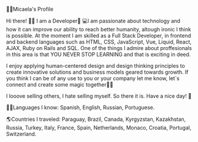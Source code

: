👩🏼Micaela's Profile    
       
Hi there! 👋🏼 I am a Developer🚀
💻I am passionate about technology and how it can improve our ability to reach better humanity, altough ironic I think is possible. At the moment I am skilled as a Full Stack Developer, in frontend and backend languages such as HTML, CSS, JavaScript, Vue, Liquid, React, AJAX, Ruby on Rails and SQL.
One of the things I admire about proffesionals in this area is that YOU NEVER STOP LEARNING and that is exciting in deed.        
      
I enjoy applying human-centered design and design thinking principles to create innovative solutions and business models geared towards growth. If you think I can be of any use to you or your company let me know, let´s connect and create some magic together🐱‍🏍        
 
I looove selling others, I hate selling myself. So there it is. Have a nice day! 🎈   

🤙🏼Languages I know: Spanish, English, Russian, Portuguese.

🌎Countries I traveled: Paraguay, Brazil, Canada, Kyrgyzstan, Kazakhstan, Russia, Turkey, Italy, France, Spain, Netherlands, Monaco, Croatia, Portugal, Switzerland.
